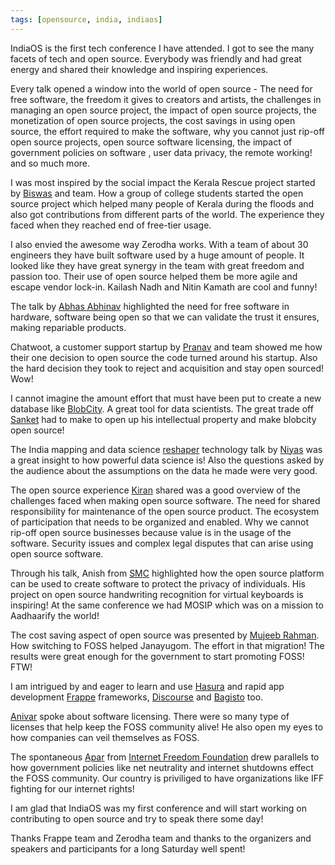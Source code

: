 ```yaml
---
tags: [opensource, india, indiaos]
---
```


IndiaOS is the first tech conference I have attended. I got to see the many facets of tech and open source. Everybody was friendly and had great energy and shared their knowledge and inspiring experiences.

Every talk opened a window into the world of open source - The need for free software, the freedom it gives to creators and artists, the challenges in managing an open source project, the impact of open source projects, the monetization of open source projects, the cost savings in using open source, the effort required to make the software, why you cannot just rip-off open source projects, open source software licensing, the impact of government policies on software , user data privacy, the remote working! and so much more.

I was most inspired by the social impact the Kerala Rescue project started by [Biswas](https://twitter.com/bis_waz) and team. How a group of college students started the open source project which helped many people of Kerala during the floods and also got contributions from different parts of the world. The experience they faced when they reached end of free-tier usage.

I also envied the awesome way Zerodha works. With a team of about 30 engineers they have built software used by a huge amount of people. It looked like they have great synergy in the team with great freedom and passion too. Their use of open source helped them be more agile and escape vendor lock-in. Kailash Nadh and Nitin Kamath are cool and funny!

The talk by [Abhas Abhinav](https://twitter.com/abhasabhinav) highlighted the need for free software in hardware, software being open so that we can validate the trust it ensures, making repariable products.

Chatwoot, a customer support startup by [Pranav](https://twitter.com/pranavrajs) and team showed me how their one decision to open source the code turned around his startup. Also the hard decision they took to reject and acquisition and stay open sourced! Wow!

I cannot imagine the amount effort that must have been put to create a new database like [BlobCity](https://twitter.com/BlobCity). A great tool for data scientists. The great trade off [Sanket](https://twitter.com/sanketsarang) had to make to open up his intellectual property and make blobcity open source!

The India mapping and data science [reshaper](https://github.com/gramener/reshaper) technology talk by [Niyas](https://twitter.com/__niyas__) was a great insight to how powerful data science is! Also the questions asked by the audience about the assumptions on the data he made were very good.

The open source experience [Kiran](https://twitter.com/jackerhack) shared was a good overview of the challenges faced when making open source software. The need for shared responsibility for maintenance of the open source product. The ecosystem of participation that needs to be organized and enabled. Why we cannot rip-off open source businesses because value is in the usage of the software. Security issues and complex legal disputes that can arise using open source software.

Through his talk, Anish from [SMC](https://twitter.com/smcproject) highlighted how the open source platform can be used to create software to protect the privacy of individuals. His project on open source handwriting recognition for virtual keyboards is inspiring! At the same conference we had MOSIP which was on a mission to Aadhaarify the world!

The cost saving aspect of open source was presented by [Mujeeb Rahman](https://twitter.com/mujeebcpy). How switching to FOSS helped Janayugom. The effort in that migration! The results were great enough for the government to start promoting FOSS! FTW!

I am intrigued by and eager to learn and use [Hasura](https://twitter.com/HasuraHQ) and rapid app development [Frappe](https://frappe.io/) frameworks, [Discourse](https://www.discourse.org/) and [Bagisto](https://bagisto.com/en/) too.

[Anivar](https://twitter.com/anivar) spoke about software licensing. There were so many type of licenses that help keep the FOSS community alive! He also open my eyes to how companies can veil themselves as FOSS.

The spontaneous [Apar](https://twitter.com/apar1984) from [Internet Freedom Foundation](https://internetfreedom.in/) drew parallels to how government policies like net neutrality and internet shutdowns effect the FOSS community. Our country is priviliged to have organizations like IFF fighting for our internet rights!

I am glad that IndiaOS was my first conference and will start working on contributing to open source and try to speak there some day!

Thanks Frappe team and Zerodha team and thanks to the organizers and speakers and participants for a long Saturday well spent!
